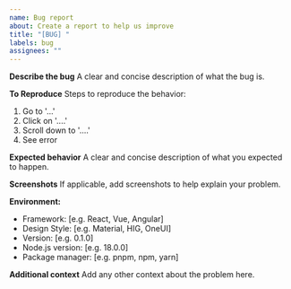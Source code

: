 ```yaml
---
name: Bug report
about: Create a report to help us improve
title: "[BUG] "
labels: bug
assignees: ""
---
```


**Describe the bug**
A clear and concise description of what the bug is.

**To Reproduce**
Steps to reproduce the behavior:

1. Go to '...'
2. Click on '....'
3. Scroll down to '....'
4. See error

**Expected behavior**
A clear and concise description of what you expected to happen.

**Screenshots**
If applicable, add screenshots to help explain your problem.

**Environment:**

- Framework: [e.g. React, Vue, Angular]
- Design Style: [e.g. Material, HIG, OneUI]
- Version: [e.g. 0.1.0]
- Node.js version: [e.g. 18.0.0]
- Package manager: [e.g. pnpm, npm, yarn]

**Additional context**
Add any other context about the problem here.
